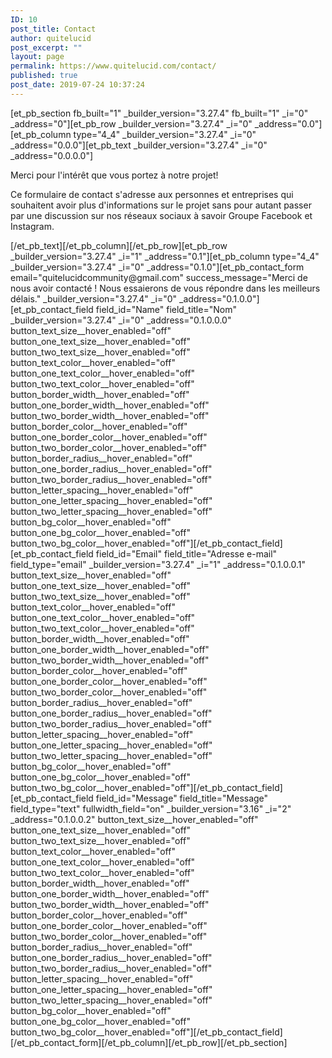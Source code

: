 ```yaml
---
ID: 10
post_title: Contact
author: quitelucid
post_excerpt: ""
layout: page
permalink: https://www.quitelucid.com/contact/
published: true
post_date: 2019-07-24 10:37:24
---
```

[et_pb_section fb_built="1" _builder_version="3.27.4" fb_built="1" _i="0" _address="0"][et_pb_row _builder_version="3.27.4" _i="0" _address="0.0"][et_pb_column type="4_4" _builder_version="3.27.4" _i="0" _address="0.0.0"][et_pb_text _builder_version="3.27.4" _i="0" _address="0.0.0.0"]<p>Merci pour l'intérêt que vous portez à notre projet!</p>
<p>Ce formulaire de contact s'adresse aux personnes et entreprises qui souhaitent avoir plus d'informations sur le projet sans pour autant passer par une discussion sur nos réseaux sociaux à savoir Groupe Facebook et Instagram.</p>[/et_pb_text][/et_pb_column][/et_pb_row][et_pb_row _builder_version="3.27.4" _i="1" _address="0.1"][et_pb_column type="4_4" _builder_version="3.27.4" _i="0" _address="0.1.0"][et_pb_contact_form email="quitelucidcommunity@gmail.com" success_message="Merci de nous avoir contacté ! Nous essaierons de vous répondre dans les meilleurs délais." _builder_version="3.27.4" _i="0" _address="0.1.0.0"][et_pb_contact_field field_id="Name" field_title="Nom" _builder_version="3.27.4" _i="0" _address="0.1.0.0.0" button_text_size__hover_enabled="off" button_one_text_size__hover_enabled="off" button_two_text_size__hover_enabled="off" button_text_color__hover_enabled="off" button_one_text_color__hover_enabled="off" button_two_text_color__hover_enabled="off" button_border_width__hover_enabled="off" button_one_border_width__hover_enabled="off" button_two_border_width__hover_enabled="off" button_border_color__hover_enabled="off" button_one_border_color__hover_enabled="off" button_two_border_color__hover_enabled="off" button_border_radius__hover_enabled="off" button_one_border_radius__hover_enabled="off" button_two_border_radius__hover_enabled="off" button_letter_spacing__hover_enabled="off" button_one_letter_spacing__hover_enabled="off" button_two_letter_spacing__hover_enabled="off" button_bg_color__hover_enabled="off" button_one_bg_color__hover_enabled="off" button_two_bg_color__hover_enabled="off"][/et_pb_contact_field][et_pb_contact_field field_id="Email" field_title="Adresse e-mail" field_type="email" _builder_version="3.27.4" _i="1" _address="0.1.0.0.1" button_text_size__hover_enabled="off" button_one_text_size__hover_enabled="off" button_two_text_size__hover_enabled="off" button_text_color__hover_enabled="off" button_one_text_color__hover_enabled="off" button_two_text_color__hover_enabled="off" button_border_width__hover_enabled="off" button_one_border_width__hover_enabled="off" button_two_border_width__hover_enabled="off" button_border_color__hover_enabled="off" button_one_border_color__hover_enabled="off" button_two_border_color__hover_enabled="off" button_border_radius__hover_enabled="off" button_one_border_radius__hover_enabled="off" button_two_border_radius__hover_enabled="off" button_letter_spacing__hover_enabled="off" button_one_letter_spacing__hover_enabled="off" button_two_letter_spacing__hover_enabled="off" button_bg_color__hover_enabled="off" button_one_bg_color__hover_enabled="off" button_two_bg_color__hover_enabled="off"][/et_pb_contact_field][et_pb_contact_field field_id="Message" field_title="Message" field_type="text" fullwidth_field="on" _builder_version="3.16" _i="2" _address="0.1.0.0.2" button_text_size__hover_enabled="off" button_one_text_size__hover_enabled="off" button_two_text_size__hover_enabled="off" button_text_color__hover_enabled="off" button_one_text_color__hover_enabled="off" button_two_text_color__hover_enabled="off" button_border_width__hover_enabled="off" button_one_border_width__hover_enabled="off" button_two_border_width__hover_enabled="off" button_border_color__hover_enabled="off" button_one_border_color__hover_enabled="off" button_two_border_color__hover_enabled="off" button_border_radius__hover_enabled="off" button_one_border_radius__hover_enabled="off" button_two_border_radius__hover_enabled="off" button_letter_spacing__hover_enabled="off" button_one_letter_spacing__hover_enabled="off" button_two_letter_spacing__hover_enabled="off" button_bg_color__hover_enabled="off" button_one_bg_color__hover_enabled="off" button_two_bg_color__hover_enabled="off"][/et_pb_contact_field][/et_pb_contact_form][/et_pb_column][/et_pb_row][/et_pb_section]